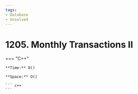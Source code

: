 ```yaml
---
tags:
- Database
- Unsolved
---
```



# 1205. Monthly Transactions II

=== "C++"

    **Time:** O()

    **Space:** O()

    ``` c++
    ```